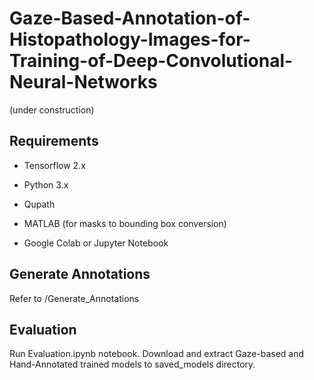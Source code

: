 # Gaze-Based-Annotation-of-Histopathology-Images-for-Training-of-Deep-Convolutional-Neural-Networks
(under construction)

## Requirements
- Tensorflow 2.x

- Python 3.x

- Qupath

- MATLAB (for masks to bounding box conversion)

- Google Colab or Jupyter Notebook

## Generate Annotations 
Refer to /Generate_Annotations

## Evaluation
Run Evaluation.ipynb notebook. Download and extract Gaze-based and Hand-Annotated trained models to saved_models directory. <add link>
